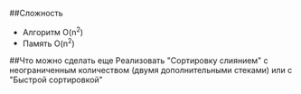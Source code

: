 ##Сложность
- Алгоритм O(n<sup>2</sup>)
- Память O(n<sup>2</sup>)

##Что можно сделать еще
Реализовать "Cортировку слиянием" с неограниченным количеством (двумя дополнительными стеками)
или с "Быстрой сортировкой"